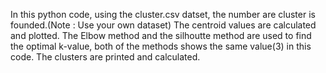 In this python code, using the cluster.csv datset, the number are cluster is founded.(Note : Use your own dataset)
The centroid values are calculated and plotted.
The Elbow method and the silhoutte method are used to find the optimal k-value, both of the methods shows the same value(3) in this code.
The clusters are printed and calculated.
